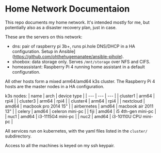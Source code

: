 # Home Network Documentaion

This repo documents my home network. It's intended mostly for me, but potentially also as a disaster recovery plan, just in case.

These are the servers on this network:
* dns: pair of raspberry pi 3b+, runs pi.hole DNS/DHCP in a HA configuration. Setup in Ansible](https://github.com/ohthehugemanatee/ansible-pihole).
* shoebox: data storage only. Serves `/mnt/storage` over NFS and CIFS.
* homeassistant: Raspberry Pi 4 running home assistant in a default configuration.

All other hosts form a mixed arm64/amd64 k3s cluster. The Raspberry Pi 4 hosts are the master nodes in a HA configuration.

k3s nodes:
| name | arch | device type |
| --- | --- | --- |
| cluster1 | arm64 | rpi4 |
| cluster3 | arm64 | rpi4 |
| cluster4 | arm64 | rpi4 |
| nextcloud | amd64 | macbook pro 2014 15" |
| airbernetes | amd64 | macbook air 2011 13" |
| celery | amd64 | celeron mini-pc |
| fiji | amd64 | i5 4th-gen mini-pc |
| nuc1 | amd64 | i3-1115G4 mini-pc |
| nuc2 | amd64 | i3-10110U CPU mini-pc |

All services run on kubernetes, with the yaml files listed in the `cluster/` subdirectory.

Access to all the machines is keyed on my ssh keypair.


